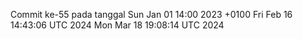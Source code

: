 Commit ke-55 pada tanggal Sun Jan 01 14:00 2023 +0100
Fri Feb 16 14:43:06 UTC 2024
Mon Mar 18 19:08:14 UTC 2024
